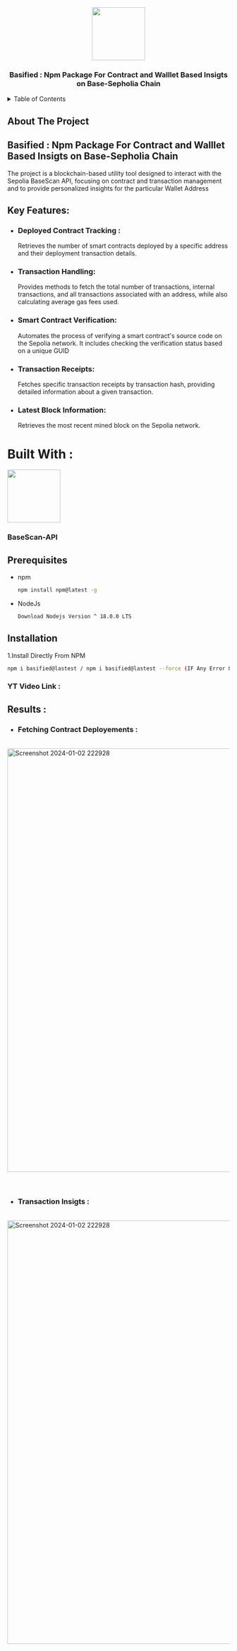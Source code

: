<div align="center">
 <img src="https://github.com/user-attachments/assets/8eac61c9-6b07-4ec2-9740-28c9043a6c90" height="120px" width="120px" />
  <h3 align="center">Basified : Npm Package For Contract and Walllet Based Insigts on Base-Sepholia Chain</h3>
</div>
<details>
  <summary>Table of Contents</summary>
  <ol>
    <li>
      <a href="#about-the-project">About The Project</a>
      <ul>
        <li><a href="#built-with">Built With</a></li>
      </ul>
    </li>
    <li>
      <a href="#getting-started">Getting Started</a>
      <ul>
        <li><a href="#prerequisites">Prerequisites</a></li>
        <li><a href="#installation">Installation</a></li>
      </ul>
    </li>
    <li><a href="#usage">Usage</a></li>
  </ol>
</details>

## About The Project

 ##  Basified : Npm Package For Contract and Walllet Based Insigts on Base-Sepholia Chain
The project is a blockchain-based utility tool designed to interact with the Sepolia BaseScan API, focusing on contract and transaction management  and to provide personalized insights for the particular Wallet Address 

## Key Features:

- ### Deployed Contract Tracking :
  Retrieves the number of smart contracts deployed by a specific address and their deployment transaction details.

- ### Transaction Handling:
  Provides methods to fetch the total number of transactions, internal transactions, and all transactions associated with an address, while also calculating average gas fees   used.

- ### Smart Contract Verification:
  Automates the process of verifying a smart contract's source code on the Sepolia network. It includes checking the verification status based on a unique GUID

- ### Transaction Receipts:
  Fetches specific transaction receipts by transaction hash, providing detailed information about a given transaction.

- ### Latest Block Information:
  Retrieves the most recent mined block on the Sepolia network.


# Built With : 
 <div>
  <img src="https://github.com/user-attachments/assets/c58c2908-3a18-4484-b6af-51ddbb3d9fef" height="120px" width="120px"  />
  <h3>BaseScan-API</h3>
 </div>

## Prerequisites

* npm
  ```sh
  npm install npm@latest -g
  ```
 
* NodeJs
  ```sh
  Download Nodejs Version ^ 18.0.0 LTS 
  ```

## Installation

1.Install Directly From NPM 
   ```sh
npm i basified@lastest / npm i basified@lastest --force (IF Any Error Occurs)
   ```

### YT Video Link : 

## Results : 
- ### Fetching Contract Deployements :
<br />
<img width="960"  src="https://github.com/user-attachments/assets/523731ee-bdca-4d53-9caf-8566cd11d86c" alt="Screenshot 2024-01-02 222928" >
<br />
<br />
<br />

- ### Transaction Insigts :
<br />
<img width="960"  src="" alt="Screenshot 2024-01-02 222928" >
<br />
<br />
<br />

